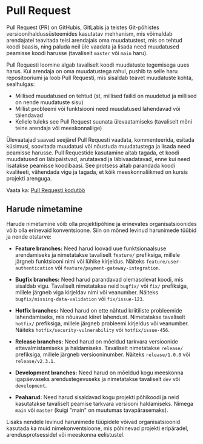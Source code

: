 # Pull Request

Pull Request (PR) on GitHubis, GitLabis ja teistes Git-põhistes versioonihaldussüsteemides kasutatav mehhanism, mis võimaldab arendajatel teavitada teisi arendajais oma muudatustest, mis on tehtud koodi baasis, ning paluda neil üle vaadata ja lisada need muudatused peamisse koodi harusse (tavaliselt `master` või `main` haru).

Pull Requesti loomine algab tavaliselt koodi muudatuste tegemisega uues harus. Kui arendaja on oma muudatustega rahul, pushib ta selle haru repositooriumi ja loob Pull Requesti, mis sisaldab teavet muudatuste kohta, sealhulgas:
- Millised muudatused on tehtud (st, millised failid on muudetud ja millised on nende muudatuste sisu)
- Millist probleemi või funktsiooni need muudatused lahendavad või täiendavad
- Kellele tuleks see Pull Request suunata ülevaatamiseks (tavaliselt mõni teine arendaja või meeskonnaliige)

Ülevaatajad saavad seejärel Pull Requesti vaadata, kommenteerida, esitada küsimusi, soovitada muudatusi või nõustuda muudatustega ja lisada need peamisse harusse. Pull Requestide kasutamine aitab tagada, et koodi muudatused on läbipaistvad, arutatavad ja läbivaadatavad, enne kui need lisatakse peamisse koodibaasi. See protsess aitab parandada koodi kvaliteeti, vähendada vigu ja tagada, et kõik meeskonnaliikmed on kursis projekti arenguga.

Vaata ka: [Pull Requesti kodutöö](../../homeworks/pullRequest/about.md)

## Harude nimetamine

Harude nimetamine võib olla projektipõhine ja erinevates organisatsioonides võib olla erinevaid konventsioone. Siin on mõned levinud harunimede tüübid ja nende otstarve:

- **Feature branches:** Need harud loovad uue funktsionaalsuse arendamiseks ja nimetatakse tavaliselt `feature/` prefiksiga, millele järgneb funktsiooni nimi või lühike kirjeldus. Näiteks `feature/user-authentication` või `feature/payment-gateway-integration`.

- **Bugfix branches:** Need harud parandavad olemasolevat koodi, mis sisaldab vigu. Tavaliselt nimetatakse neid `bugfix/` või `fix/` prefiksiga, millele järgneb viga kirjeldav nimi või veanumber. Näiteks `bugfix/missing-data-validation` või `fix/issue-123`.

- **Hotfix branches:** Need harud on ette nähtud kriitiliste probleemide lahendamiseks, mis nõuavad kiiret lahendust. Nimetatakse tavaliselt `hotfix/` prefiksiga, millele järgneb probleemi kirjeldus või veanumber. Näiteks `hotfix/security-vulnerability` või `hotfix/issue-456`.

- **Release branches:** Need harud on mõeldud tarkvara versioonide ettevalmistamiseks ja haldamiseks. Tavaliselt nimetatakse `release/` prefiksiga, millele järgneb versiooninumber. Näiteks `release/1.0.0` või `release/v2.3.1`.

- **Development branches:** Need harud on mõeldud kogu meeskonna igapäevaseks arendustegevuseks ja nimetatakse tavaliselt `dev` või `development`.

- **Peaharud:** Need harud sisaldavad kogu projekti põhikoodi ja neid kasutatakse tavaliselt peamise tarkvara versiooni haldamiseks. Nimega `main` või `master` (kuigi "main" on muutumas tavapärasemaks).

Lisaks nendele levinud harunimede tüüpidele võivad organisatsioonid kasutada ka muid nimekonventsioone, mis põhinevad projekti eripäradel, arendusprotsessidel või meeskonna eelistustel.